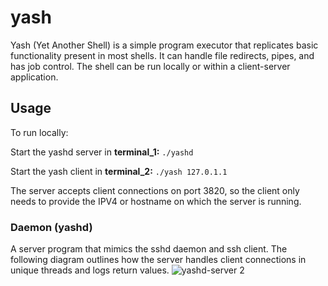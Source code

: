 # yash
Yash (Yet Another Shell) is a simple program executor that replicates basic functionality present in most shells. It can handle file redirects, pipes, and has job control. The shell can be run locally or within a client-server application.

## Usage
To run locally:

Start the yashd server in **terminal_1:**
`
./yashd
`

Start the yash client in **terminal_2:**
`
./yash 127.0.1.1
`

The server accepts client connections on port 3820, so the client only needs to provide the IPV4 or hostname on which the server is running. 

### Daemon (yashd)
A server program that mimics the sshd daemon and ssh client. 
The following diagram outlines how the server handles client connections in unique threads and logs return values. 
![yashd-server 2](https://github.com/user-attachments/assets/fb24d3bb-007a-4ae8-9a3c-67e5d0de9cc9)

